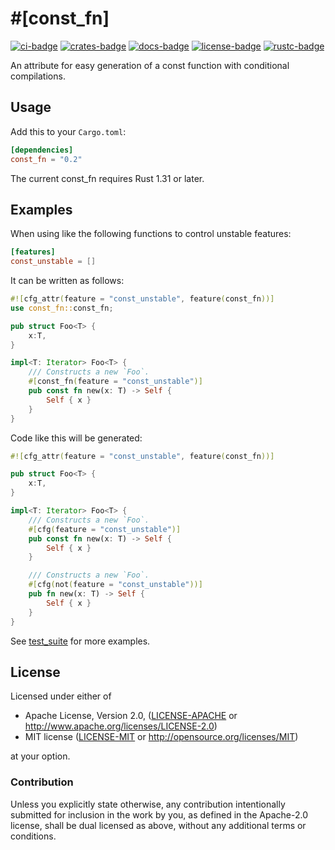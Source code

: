 # \#\[const\_fn\]

[![ci-badge]][ci-url]
[![crates-badge]][crates-url]
[![docs-badge]][docs-url]
[![license-badge]][license]
[![rustc-badge]][rustc-url]

[ci-badge]: https://github.com/taiki-e/const_fn/workflows/ci/badge.svg
[ci-url]: https://github.com/taiki-e/const_fn/actions?workflow=ci
[crates-badge]: https://img.shields.io/crates/v/const_fn.svg
[crates-url]: https://crates.io/crates/const_fn/
[docs-badge]: https://docs.rs/const_fn/badge.svg
[docs-url]: https://docs.rs/const_fn/
[license-badge]: https://img.shields.io/crates/l/const_fn.svg
[license]: #license
[rustc-badge]: https://img.shields.io/badge/rustc-1.31+-lightgray.svg
[rustc-url]: https://blog.rust-lang.org/2018/12/06/Rust-1.31-and-rust-2018.html

An attribute for easy generation of a const function with conditional compilations.

## Usage

Add this to your `Cargo.toml`:

```toml
[dependencies]
const_fn = "0.2"
```

The current const_fn requires Rust 1.31 or later.

## Examples

When using like the following functions to control unstable features:

```toml
[features]
const_unstable = []
```

It can be written as follows:

```rust
#![cfg_attr(feature = "const_unstable", feature(const_fn))]
use const_fn::const_fn;

pub struct Foo<T> {
    x:T,
}

impl<T: Iterator> Foo<T> {
    /// Constructs a new `Foo`.
    #[const_fn(feature = "const_unstable")]
    pub const fn new(x: T) -> Self {
        Self { x }
    }
}
```

Code like this will be generated:

```rust
#![cfg_attr(feature = "const_unstable", feature(const_fn))]

pub struct Foo<T> {
    x:T,
}

impl<T: Iterator> Foo<T> {
    /// Constructs a new `Foo`.
    #[cfg(feature = "const_unstable")]
    pub const fn new(x: T) -> Self {
        Self { x }
    }

    /// Constructs a new `Foo`.
    #[cfg(not(feature = "const_unstable"))]
    pub fn new(x: T) -> Self {
        Self { x }
    }
}
```

See [test_suite] for more examples.

[test_suite]: https://github.com/taiki-e/const_fn/tree/master/test_suite

## License

Licensed under either of

* Apache License, Version 2.0, ([LICENSE-APACHE](LICENSE-APACHE) or <http://www.apache.org/licenses/LICENSE-2.0>)
* MIT license ([LICENSE-MIT](LICENSE-MIT) or <http://opensource.org/licenses/MIT>)

at your option.

### Contribution

Unless you explicitly state otherwise, any contribution intentionally submitted for inclusion in the work by you, as defined in the Apache-2.0 license, shall be dual licensed as above, without any additional terms or conditions.
